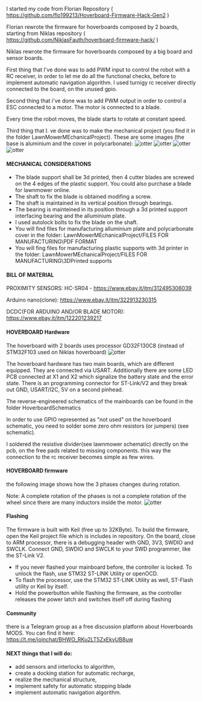 
I started my code from Florian Repository ( https://github.com/flo199213/Hoverboard-Firmware-Hack-Gen2 )

Florian rewrote the firmware for hoverboards composed by 2 boards, starting from Niklas repository ( https://github.com/NiklasFauth/hoverboard-firmware-hack/ )

Niklas rewrote the firmware for hoverboards composed by a big board and sensor boards.

First thing that I've done was to add PWM input to control the robot with a RC receiver, in order to let me do all the functional checks, before to implement automatic navigation algorithm.
I used turnigy rc receiver directly connected to the board, on the unused gpio.

Second thing that i've done was to add PWM output in order to control a ESC connected to a motor. The motor is connected to a blade. 

Every time the robot moves, the blade starts to rotate at constant speed.

Third thing that I. ve done was to make the mechanical project (you find it in the folder LawnMowerMEchanicalProject).
These are some images (the base is aluminium and the cover in polycarbonate):
![otter](https://github.com/gaucho1978/LAWNMOWER-ROBOT-from-Hoverboard-/blob/master/LawnmowerMechanicalProject/3D%20PROJECT%20-%20INVENTOR%202014/pictures/bottom1.png)
![otter](https://github.com/gaucho1978/LAWNMOWER-ROBOT-from-Hoverboard-/blob/master/LawnmowerMechanicalProject/3D%20PROJECT%20-%20INVENTOR%202014/pictures/side.png)
![otter](https://github.com/gaucho1978/LAWNMOWER-ROBOT-from-Hoverboard-/blob/master/LawnmowerMechanicalProject/3D%20PROJECT%20-%20INVENTOR%202014/pictures/top.png)
![otter](https://github.com/gaucho1978/LAWNMOWER-ROBOT-from-Hoverboard-/blob/master/LawnmowerMechanicalProject/3D%20PROJECT%20-%20INVENTOR%202014/pictures/front.png)

#### MECHANICAL CONSIDERATIONS
- The blade support shall be 3d printed, then 4 cutter blades are screwed on the 4 edges of the plastic support. You could also purchase a blade for lawnmower online.
- The shaft to fix the blade is obtained modifing a screw.
- The shaft is maintained in its vertical position through bearings. 
- The bearing is mainteined in its position through a 3d printed support interfacing bearing and the alluminium plate.
- I used autolock bolts to fix the blade on the shaft.
- You will find files for manufacturing alluminium plate and polycarbonate cover in the folder:
   LawnMowerMEchanicalProject/FILES FOR MANUFACTURING\PDF FORMAT
- You will fing files for manufacturing plastic supports with 3d printer in the folder:
   LawnMowerMEchanicalProject/FILES FOR MANUFACTURING\3DPrinted supports

#### BILL OF MATERIAL
PROXIMITY SENSORS: HC-SR04 - https://www.ebay.it/itm/312495306039

Arduino nano(clone): https://www.ebay.it/itm/322913230315

DCDC(FOR ARDUINO AND/OR BLADE MOTOR): https://www.ebay.it/itm/122201239217



#### HOVERBOARD Hardware
The hoverboard with 2 boards uses processor GD32F130C8 (instead of STM32F103 used on Niklas hoverboard) 
![otter](https://github.com/gaucho1978/LAWNMOWER-ROBOT-from-Hoverboard-/blob/master/HoverboardPCBFirmware/images/Hardware_Overview_small.png )

The hoverboard hardware has two main boards, which are different equipped. They are connected via USART. Additionally there are some LED PCB connected at X1 and X2 which signalize the battery state and the error state. There is an programming connector for ST-Link/V2 and they break out GND, USART/I2C, 5V on a second pinhead.

The reverse-engineered schematics of the mainboards can be found in the folder HoverboardSchematics

In order to use  GPIO represented as "not used" on the hoverboard schematic, you need to solder some zero ohm resistors (or jumpers) (see schematic).

I soldered the resistive divider(see lawnmower schematic) directly on the pcb, on the free pads related to  missing components. this way the connection to the rc receiver becomes simple as few wires. 

#### HOVERBOARD firmware
the following image shows how the 3 phases changes during rotation. 

Note: A complete rotation of the phases is not a complete rotation of the wheel since there are many inductors inside the motor. 
![otter](https://github.com/gaucho1978/LAWNMOWER-ROBOT-from-Hoverboard-/blob/master/HoverboardPCBFirmware/images/Raumzeigerdiagramm.png )

#### Flashing
The firmware is built with Keil (free up to 32KByte). To build the firmware, open the Keil project file which is includes in repository. On the board, close to ARM processor, there is a debugging header with GND, 3V3, SWDIO and SWCLK. Connect GND, SWDIO and SWCLK to your SWD programmer, like the ST-Link V2.

- If you never flashed your mainboard before, the controller is locked. To unlock the flash, use STM32 ST-LINK Utility or openOCD.
- To flash the processor, use the STM32 ST-LINK Utility as well, ST-Flash utility or Keil by itself.
- Hold the powerbutton while flashing the firmware, as the controller releases the power latch and switches itself off during flashing

#### Community
there is a Telegram group as a free discussion platform about Hoverboards MODS. You can find it here: https://t.me/joinchat/BHWO_RKu2LT5ZxEkvUB8uw


#### NEXT things that I will do: 
- add sensors and interlocks to algorithm,
- create a docking station for automatic recharge, 
- realize the mechanical structure, 
- implement safety for automatic stopping blade 
- implement automatic navigation algorithm.


